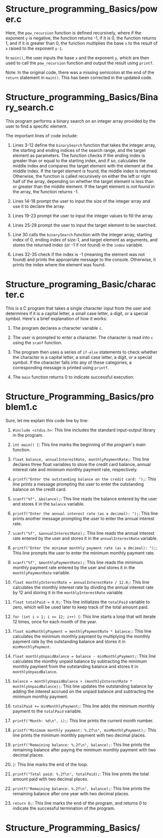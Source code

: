 # Structure_programming_Basics/power.c
Here, the `pow_recursion` function is defined recursively, where if the exponent `y` is negative, the function returns -1, if it is 0, the function returns 1, and if it is greater than 0, the function multiplies the base `x` to the result of `x` raised to the exponent `y-1`.

In `main()`, the user inputs the base `x` and the exponent `y`, which are then used to call the `pow_recursion` function and output the result using `printf`.

Note: In the original code, there was a missing semicolon at the end of the `return` statement in `main()`. This has been corrected in the updated code.

# Structure_programming_Basics/Binary_search.c

This program performs a binary search on an integer array provided by the user to find a specific element.

The important lines of code include:

1. Lines 3-12 define the `binarySearch` function that takes the integer array, the starting and ending indices of the search range, and the target element as parameters. The function checks if the ending index is greater than or equal to the starting index, and if so, calculates the middle index and compares the target element with the element at the middle index. If the target element is found, the middle index is returned. Otherwise, the function is called recursively on either the left or right half of the array, depending on whether the target element is less than or greater than the middle element. If the target element is not found in the array, the function returns -1.

2. Lines 14-18 prompt the user to input the size of the integer array and use it to declare the array.

3. Lines 19-23 prompt the user to input the integer values to fill the array.

4. Lines 25-28 prompt the user to input the target element to be searched.

5. Line 30 calls the `binarySearch` function with the integer array, starting index of 0, ending index of size-1, and target element as arguments, and stores the returned index (or -1 if not found) in the `index` variable.

6. Lines 32-35 check if the index is -1 (meaning the element was not found) and prints the appropriate message to the console. Otherwise, it prints the index where the element was found.

# Structure_programing_Basic/character.c

This is a C program that takes a single character input from the user and determines if it is a capital letter, a small case letter, a digit, or a special symbol. Here's a brief explanation of how it works:

1. The program declares a character variable `c`.

2. The user is prompted to enter a character. The character is read into `c` using the `scanf` function.

3. The program then uses a series of `if-else` statements to check whether the character is a capital letter, a small case letter, a digit, or a special symbol. If the character falls into any of these categories, a corresponding message is printed using `printf`.

4. The `main` function returns 0 to indicate successful execution.

# Structure_Programming_Basics/problem1.c

Sure, let me explain this code line by line:

1. `#include <stdio.h>`: This line includes the standard input-output library in the program.

2. `int main() {`: This line marks the beginning of the program's main function.

3. `float balance, annualInterestRate, monthlyPaymentRate;`: This line declares three float variables to store the credit card balance, annual interest rate and minimum monthly payment rate, respectively.

4. `printf("Enter the outstanding balance on the credit card: ");`: This line prints a message prompting the user to enter the outstanding balance on the credit card.

5. `scanf("%f", &balance);`: This line reads the balance entered by the user and stores it in the `balance` variable.

6. `printf("Enter the annual interest rate (as a decimal): ");`: This line prints another message prompting the user to enter the annual interest rate.

7. `scanf("%f", &annualInterestRate);`: This line reads the annual interest rate entered by the user and stores it in the `annualInterestRate` variable.

8. `printf("Enter the minimum monthly payment rate (as a decimal): ");`: This line prompts the user to enter the minimum monthly payment rate.

9. `scanf("%f", &monthlyPaymentRate);`: This line reads the minimum monthly payment rate entered by the user and stores it in the `monthlyPaymentRate` variable.

10. `float monthlyInterestRate = annualInterestRate / 12.0;`: This line calculates the monthly interest rate by dividing the annual interest rate by 12 and storing it in the `monthlyInterestRate` variable.

11. `float totalPaid = 0.0;`: This line initializes the `totalPaid` variable to zero, which will be used later to keep track of the total amount paid.

12. `for (int i = 1; i <= 12; i++) {`: This line starts a loop that will iterate 12 times, once for each month of the year.

13. `float minMonthlyPayment = monthlyPaymentRate * balance;`: This line calculates the minimum monthly payment by multiplying the monthly payment rate by the outstanding balance and stores it in `minMonthlyPayment`.

14. `float monthlyUnpaidBalance = balance - minMonthlyPayment;`: This line calculates the monthly unpaid balance by subtracting the minimum monthly payment from the outstanding balance and stores it in `monthlyUnpaidBalance`.

15. `balance = monthlyUnpaidBalance + (monthlyInterestRate * monthlyUnpaidBalance);`: This line updates the outstanding balance by adding the interest accrued on the unpaid balance and subtracting the minimum monthly payment.

16. `totalPaid += minMonthlyPayment;`: This line adds the minimum monthly payment to the `totalPaid` variable.

17. `printf("Month: %d\n", i);`: This line prints the current month number.

18. `printf("Minimum monthly payment: %.2f\n", minMonthlyPayment);`: This line prints the minimum monthly payment with two decimal places.

19. `printf("Remaining balance: %.2f\n", balance);`: This line prints the remaining balance after paying the minimum monthly payment with two decimal places.

20. `}`: This line marks the end of the loop.

21. `printf("Total paid: %.2f\n", totalPaid);`: This line prints the total amount paid with two decimal places.

22. `printf("Remaining balance: %.2f\n", balance);`: This line prints the remaining balance after one year with two decimal places.

23. `return 0;`: This line marks the end of the program, and returns 0 to indicate the successful termination of the program.


# Structure_Programming_Basics/



